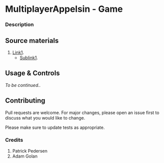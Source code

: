 # MultiplayerAppelsin - Game
### Description

## Source materials
1. [Link1](Google.com).
    - [Sublink1](Google.com).



## Usage & Controls
*To be continued..*


## Contributing
Pull requests are welcome. For major changes, please open an issue first to discuss what you would like to change.

Please make sure to update tests as appropriate.

### Credits
1. Patrick Pedersen
2. Adam Golan